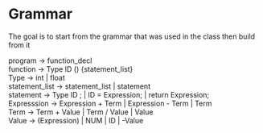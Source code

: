 # Grammar

The goal is to start from the grammar that was used in the class then build from it


program         -> function_decl <br>
function        -> Type ID () {statement_list} <br>
Type            -> int | float <br>
statement_list  -> statement_list | statement <br>
statement       -> Type ID ; | ID = Expression; | return Expression; <br>
Expresssion     -> Expression + Term | Expression - Term | Term <br>
Term            -> Term + Value | Term / Value | Value <br>
Value           -> (Expression) | NUM | ID | -Value <br>

